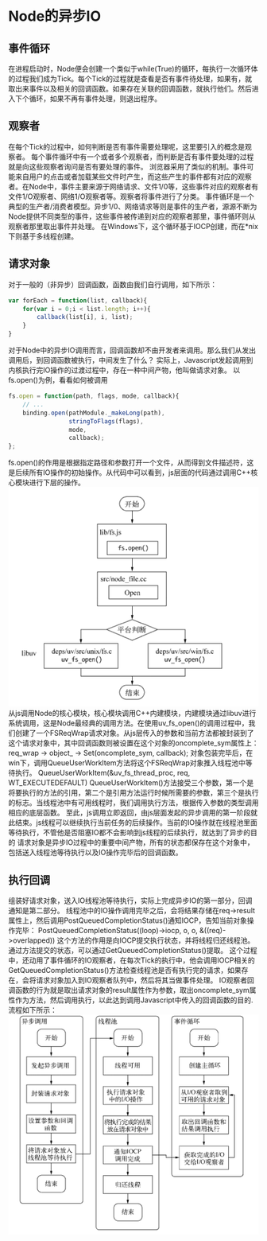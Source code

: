 # Node的异步IO

## 事件循环
在进程启动时，Node便会创建一个类似于while(True)的循环，每执行一次循环体的过程我们成为Tick。每个Tick的过程就是查看是否有事件待处理，如果有，就取出来事件以及相关的回调函数。如果存在关联的回调函数，就执行他们。然后进入下个循环，如果不再有事件处理，则退出程序。

## 观察者
在每个Tick的过程中，如何判断是否有事件需要处理呢，这里要引入的概念是观察者。
每个事件循环中有一个或者多个观察者，而判断是否有事件要处理的过程就是向这些观察者询问是否有要处理的事件。
浏览器采用了类似的机制。事件可能来自用户的点击或者加载某些文件时产生，而这些产生的事件都有对应的观察者。在Node中，事件主要来源于网络请求、文件1/0等，这些事件对应的观察者有文件1/O观察者、网络1/O观察者等。观察者将事件进行了分类。
事件循环是一个典型的生产者/消费者模型。异步1/0、网络请求等则是事件的生产者，源源不断为Node提供不同类型的事件，这些事件被传递到对应的观察者那里，事件循环则从观察者那里取出事件并处理。
在Windows下，这个循环基于IOCP创建，而在*nix下则基于多线程创建。

## 请求对象
对于一般的（非异步）回调函数，函数由我们自行调用，如下所示：
```javascript
var forEach = function(list, callback){
    for(var i = 0;i < list.length; i++){
        callback(list[i], i, list);
    }
}
```
对于Node中的异步IO调用而言，回调函数却不由开发者来调用。那么我们从发出调用后，到回调函数被执行，中间发生了什么？
实际上，Javascript发起调用到内核执行完IO操作的过渡过程中，存在一种中间产物，他叫做请求对象。
以fs.open()为例，看看如何被调用
```javascript
fs.open = function(path, flags, mode, callback){
    // ...
    binding.open(pathModule._makeLong(path),
                 stringToFlags(flags),
                 mode,
                 callback);
};
```
fs.open()的作用是根据指定路径和参数打开一个文件，从而得到文件描述符，这是后续所有IO操作的初始操作。从代码中可以看到，js层面的代码通过调用C++核心模块进行下层的操作。
![alt text](pics/io调用示意图.png)
从js调用Node的核心模块，核心模块调用C++内建模块，内建模块通过libuv进行系统调用，这是Node最经典的调用方法。在使用uv_fs_open()的调用过程中，我们创建了一个FSReqWrap请求对象。从js层传入的参数和当前方法都被封装到了这个请求对象中，其中回调函数则被设置在这个对象的oncomplete_sym属性上：
    req_wrap -> object_ -> Set(oncomplete_sym, callback);
对象包装完毕后，在win下，调用QueueUserWorkItem方法将这个FSReqWrap对象推入线程池中等待执行。
    QueueUserWorkItem(&uv_fs_thread_proc,
                      req,
                      WT_EXECUTEDEFAULT)
QueueUserWorkItem()方法接受三个参数，第一个是将要执行的方法的引用，第二个是引用方法运行时候所需要的参数，第三个是执行的标志。当线程池中有可用线程时，我们调用执行方法，根据传入参数的类型调用相应的底层函数。
至此，js调用立即返回，由js层面发起的异步调用的第一阶段就此结束。js线程可以继续执行当前任务的后续操作。当前的IO操作就在线程池里面等待执行，不管他是否阻塞IO都不会影响到js线程的后续执行，就达到了异步的目的
请求对象是异步IO过程中的重要中间产物，所有的状态都保存在这个对象中，包括送入线程池等待执行以及IO操作完毕后的回调函数。

## 执行回调
组装好请求对象，送入IO线程池等待执行，实际上完成异步IO的第一部分，回调通知是第二部分。
线程池中的IO操作调用完毕之后，会将结果存储在req->result属性上，然后调用PostQueuedCompletionStatus()通知IOCP，告知当前对象操作完毕：
    PostQueuedCompletionStatus((loop)->iocp, o, o, &((req)->overlapped))
这个方法的作用是向IOCP提交执行状态，并将线程归还线程池。通过方法提交的状态，可以通过GetQueuedCompletionStatus()提取。
这个过程中，还动用了事件循环的IO观察者，在每次Tick的执行中，他会调用IOCP相关的GetQueuedCompletionStatus()方法检查线程池是否有执行完的请求，如果存在，会将请求对象加入到IO观察者队列中，然后将其当做事件处理。
IO观察者回调函数的行为就是取出请求对象的result属性作为参数，取出oncomplete_sym属性作为方法，然后调用执行，以此达到调用Javascript中传入的回调函数的目的.
流程如下所示：
![alt text](pics/整个异步IO的流程.png)